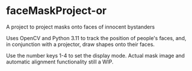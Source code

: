 # faceMaskProject-or
A project to project masks onto faces of innocent bystanders

Uses OpenCV and Python 3.11 to track the position of people's faces, and, in conjunction with a projector, draw shapes onto their faces.

Use the number keys 1-4 to set the display mode. Actual mask image and automatic alignment functionality still a WIP.
